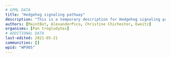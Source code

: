 ```yaml
---
# GPML DATA
title: "Hedgehog signaling pathway"
description: "This is a temporary description for Hedgehog signaling pathway"
authors: [MaintBot, AlexanderPico, Christine Chichester, Eweitz]
organisms: [Pan troglodytes]
# ADDITIONAL DATA
last-edited: 2021-05-21
communities: []
wpid: "WP905"
---
```

